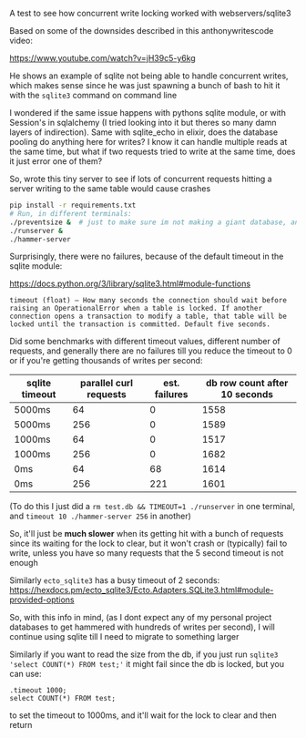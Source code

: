 A test to see how concurrent write locking worked with webservers/sqlite3

Based on some of the downsides described in this anthonywritescode video:

<https://www.youtube.com/watch?v=jH39c5-y6kg>

He shows an example of sqlite not being able to handle concurrent writes, which makes sense since he was just spawning a bunch of bash to hit it with the `sqlite3` command on command line

I wondered if the same issue happens with pythons sqlite module, or with Session's in sqlalchemy (I tried looking into it but theres so many damn layers of indirection). Same with sqlite_echo in elixir, does the database pooling do anything here for writes? I know it can handle multiple reads at the same time, but what if two requests tried to write at the same time, does it just error one of them?

So, wrote this tiny server to see if lots of concurrent requests hitting a server writing to the same table would cause crashes

```bash
pip install -r requirements.txt
# Run, in different terminals:
./preventsize &  # just to make sure im not making a giant database, and some debug info
./runserver &
./hammer-server
```

Surprisingly, there were no failures, because of the default timeout in the sqlite module:

<https://docs.python.org/3/library/sqlite3.html#module-functions>

`timeout (float) – How many seconds the connection should wait before raising an OperationalError when a table is locked. If another connection opens a transaction to modify a table, that table will be locked until the transaction is committed. Default five seconds.`

Did some benchmarks with different timeout values, different number of requests, and generally there are no failures till you reduce the timeout to 0 or if you're getting thousands of writes per second:

| sqlite timeout | parallel curl requests | est. failures | db row count after 10 seconds |
|----------------|------------------------|---------------|-------------------------------|
| 5000ms         | 64                     | 0             | 1558                          |
| 5000ms         | 256                    | 0             | 1589                          |
| 1000ms         | 64                     | 0             | 1517                          |
| 1000ms         | 256                    | 0             | 1682                          |
| 0ms            | 64                     | 68            | 1614                          |
| 0ms            | 256                    | 221           | 1601                          |

(To do this I just did a `rm test.db && TIMEOUT=1 ./runserver` in one terminal, and `timeout 10 ./hammer-server 256` in another)

So, it'll just be **much slower** when its getting hit with a bunch of requests since its waiting for the lock to clear, but it won't crash or (typically) fail to write, unless you have so many requests that the 5 second timeout is not enough

Similarly `ecto_sqlite3` has a busy timeout of 2 seconds: <https://hexdocs.pm/ecto_sqlite3/Ecto.Adapters.SQLite3.html#module-provided-options>

So, with this info in mind, (as I dont expect any of my personal project databases to get hammered with hundreds of writes per second), I will continue using sqlite till I need to migrate to something larger

Similarly if you want to read the size from the db, if you just run `sqlite3 'select COUNT(*) FROM test;'` it might fail since the db is locked, but you can use:

```
.timeout 1000;
select COUNT(*) FROM test;
```

to set the timeout to 1000ms, and it'll wait for the lock to clear and then return
